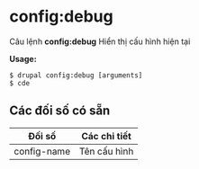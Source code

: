 # config:debug
Câu lệnh **config:debug** Hiển thị cấu hình hiện tại

**Usage:**
```
$ drupal config:debug [arguments] 
$ cde  
```

## Các đối số có sẵn
Đối số | Các chi tiết
---------|-------------
config-name | Tên cấu hình
